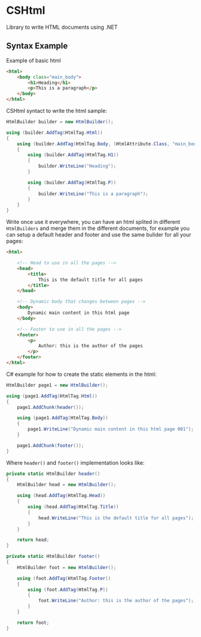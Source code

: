 # CSHtml

Library to write HTML documents using .NET

## Syntax Example

Example of basic html

```html
<html>
    <body class="main_body">
        <h1>Heading</h1>
        <p>This is a paragraph</p>
    </body>
</html>
```

CSHtml syntact to write the html sample:

```c#
HtmlBuilder builder = new HtmlBuilder();

using (builder.AddTag(HtmlTag.Html))
{
	using (builder.AddTag(HtmlTag.Body, (HtmlAttribute.Class, "main_body")))
	{
		using (builder.AddTag(HtmlTag.H1))
		{
			builder.WriteLine("Heading");
		}

		using (builder.AddTag(HtmlTag.P))
		{
			builder.WriteLine("This is a paragraph");
		}
	}
}
```

Write once use it everywhere, you can have an html splited in different ```HtmlBuilders``` and merge them in the different documents, for example you can setup a default header and footer and use the same bulider for all your pages:

```html
<html>

    <!-- Head to use in all the pages -->
    <head>
        <title>
            This is the default title for all pages
        </title>
    </head>

    <!-- Dynamic body that changes between pages -->
    <body>
        Dynamic main content in this html page
    </body>

    <!-- Footer to use in all the pages -->
    <footer>
        <p>
            Author: this is the author of the pages
        </p>
    </footer>
</html>
```

C# example for how to create the static elements in the html:

```c#
HtmlBuilder page1 = new HtmlBuilder();

using (page1.AddTag(HtmlTag.Html))
{
	page1.AddChunk(header());

	using (page1.AddTag(HtmlTag.Body))
	{
		page1.WriteLine("Dynamic main content in this html page 001");
	}

	page1.AddChunk(footer());
}
```

Where ```header()``` and ```footer()``` implementation looks like:

```c#
private static HtmlBuilder header()
{
	HtmlBuilder head = new HtmlBuilder();

	using (head.AddTag(HtmlTag.Head))
	{
		using (head.AddTag(HtmlTag.Title))
		{
			head.WriteLine("This is the default title for all pages");
		}
	}

	return head;
}

private static HtmlBuilder footer()
{
	HtmlBuilder foot = new HtmlBuilder();

	using (foot.AddTag(HtmlTag.Footer))
	{
		using (foot.AddTag(HtmlTag.P))
		{
			foot.WriteLine("Author: this is the author of the pages");
		}
	}

	return foot;
}
```
